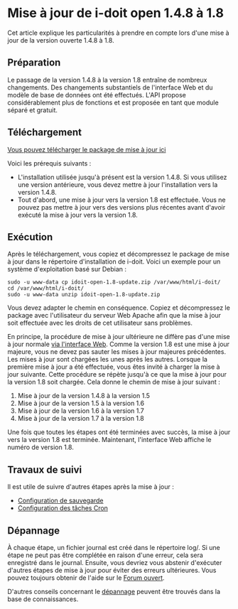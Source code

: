 # Mise à jour de i-doit open 1.4.8 à 1.8

Cet article explique les particularités à prendre en compte lors d'une mise à jour de la version ouverte 1.4.8 à 1.8.

Préparation
-----------

Le passage de la version 1.4.8 à la version 1.8 entraîne de nombreux changements. Des changements substantiels de l'interface Web et du modèle de base de données ont été effectués. L'API propose considérablement plus de fonctions et est proposée en tant que module séparé et gratuit.

Téléchargement
--------------

[Vous pouvez télécharger le package de mise à jour ici](../assets/downloads/idoit-open-1.8-update.zip)

Voici les prérequis suivants :

*   L'installation utilisée jusqu'à présent est la version 1.4.8. Si vous utilisez une version antérieure, vous devez mettre à jour l'installation vers la version 1.4.8.
*   Tout d'abord, une mise à jour vers la version 1.8 est effectuée. Vous ne pouvez pas mettre à jour vers des versions plus récentes avant d'avoir exécuté la mise à jour vers la version 1.8.

Exécution
---------

Après le téléchargement, vous copiez et décompressez le package de mise à jour dans le répertoire d'installation de i-doit. Voici un exemple pour un système d'exploitation basé sur Debian :

    sudo -u www-data cp idoit-open-1.8-update.zip /var/www/html/i-doit/
    cd /var/www/html/i-doit/
    sudo -u www-data unzip idoit-open-1.8-update.zip

Vous devez adapter le chemin en conséquence. Copiez et décompressez le package avec l'utilisateur du serveur Web Apache afin que la mise à jour soit effectuée avec les droits de cet utilisateur sans problèmes.

En principe, la procédure de mise à jour ultérieure ne diffère pas d'une mise à jour normale [via l'interface Web](../maintenance-and-operation/update.md). Comme la version 1.8 est une mise à jour majeure, vous ne devez pas sauter les mises à jour majeures précédentes. Les mises à jour sont chargées les unes après les autres. Lorsque la première mise à jour a été effectuée, vous êtes invité à charger la mise à jour suivante. Cette procédure se répète jusqu'à ce que la mise à jour pour la version 1.8 soit chargée. Cela donne le chemin de mise à jour suivant :

1.  Mise à jour de la version 1.4.8 à la version 1.5
2.  Mise à jour de la version 1.5 à la version 1.6
3.  Mise à jour de la version 1.6 à la version 1.7
4.  Mise à jour de la version 1.7 à la version 1.8

Une fois que toutes les étapes ont été terminées avec succès, la mise à jour vers la version 1.8 est terminée. Maintenant, l'interface Web affiche le numéro de version 1.8.

Travaux de suivi
--------------

Il est utile de suivre d'autres étapes après la mise à jour :

*   [Configuration de sauvegarde](../maintenance-and-operation/backup-and-recovery/index.md)
*   [Configuration des tâches Cron](../automation-and-integration/cli/index.md)

Dépannage
---------------

À chaque étape, un fichier journal est créé dans le répertoire log/. Si une étape ne peut pas être complétée en raison d'une erreur, cela sera enregistré dans le journal. Ensuite, vous devriez vous abstenir d'exécuter d'autres étapes de mise à jour pour éviter des erreurs ultérieures. Vous pouvez toujours obtenir de l'aide sur le [Forum ouvert](https://forum.i-doit.org/).

D'autres conseils concernant le [dépannage](../system-administration/troubleshooting/index.md) peuvent être trouvés dans la base de connaissances.

